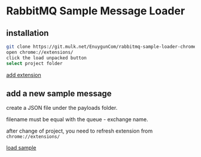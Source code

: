 # RabbitMQ Sample Message Loader


## installation

```bash
git clone https://git.mulk.net/EnuygunCom/rabbitmq-sample-loader-chrome-extension 
open chrome://extensions/
click the load unpacked button
select project folder
```

[add extension](https://media.giphy.com/media/TLPMAnRpRXQCnhTB2p/giphy.gif)

## add a new sample message
create a JSON file under the payloads folder.

filename must be equal with the queue - exchange name.

after change of project, you need to refresh extension from `chrome://extensions/` 

[load sample](https://media.giphy.com/media/WtUoBa0fBOWQdJ9FKp/giphy.gif)
